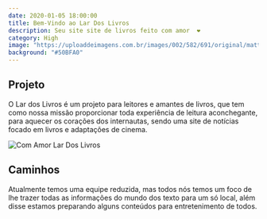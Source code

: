 ```yaml
---
date: 2020-01-05 18:00:00
title: Bem-Vindo ao Lar Dos Livros
description: Seu site site de livros feito com amor  ❤️ 
category: High
image: "https://uploaddeimagens.com.br/images/002/582/691/original/matter.png?1586544998"
background: "#50BFA0"
---
```


## Projeto

O Lar dos Livros é um projeto para leitores e amantes de livros, que tem como nossa missão proporcionar toda experiência de leitura aconchegante, para aquecer os corações dos internautas, sendo uma site de notícias focado em livros e adaptações de cinema.

![Com Amor Lar Dos Livros](https://media.giphy.com/media/vFKqnCdLPNOKc/giphy.gif)

## Caminhos

Atualmente temos uma equipe reduzida, mas todos nós temos um foco de lhe trazer todas as informações do mundo dos texto para um só local, além disse estamos preparando alguns conteúdos para entretenimento de todos. 

